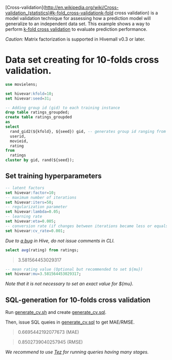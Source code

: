 <!--
  Licensed to the Apache Software Foundation (ASF) under one
  or more contributor license agreements.  See the NOTICE file
  distributed with this work for additional information
  regarding copyright ownership.  The ASF licenses this file
  to you under the Apache License, Version 2.0 (the
  "License"); you may not use this file except in compliance
  with the License.  You may obtain a copy of the License at

    http://www.apache.org/licenses/LICENSE-2.0

  Unless required by applicable law or agreed to in writing,
  software distributed under the License is distributed on an
  "AS IS" BASIS, WITHOUT WARRANTIES OR CONDITIONS OF ANY
  KIND, either express or implied.  See the License for the
  specific language governing permissions and limitations
  under the License.
-->
        
[Cross-validation](http://en.wikipedia.org/wiki/Cross-validation_(statistics)#k-fold_cross-validationk-fold cross validation) is a model validation technique for assessing how a prediction model will generalize to an independent data set. This example shows a way to perform [k-fold cross validation](http://en.wikipedia.org/wiki/Cross-validation_(statistics)#k-fold_cross-validation) to evaluate prediction performance.

*Caution:* Matrix factorization is supported in Hivemall v0.3 or later.

# Data set creating for 10-folds cross validation.
```sql
use movielens;

set hivevar:kfold=10;
set hivevar:seed=31;

-- Adding group id (gid) to each training instance
drop table ratings_groupded;
create table ratings_groupded
as
select
  rand_gid2(${kfold}, ${seed}) gid, -- generates group id ranging from 1 to 10
  userid, 
  movieid, 
  rating
from
  ratings
cluster by gid, rand(${seed});
```

## Set training hyperparameters

```sql
-- latent factors
set hivevar:factor=10;
-- maximum number of iterations
set hivevar:iters=50;
-- regularization parameter
set hivevar:lambda=0.05;
-- learning rate
set hivevar:eta=0.005;
-- conversion rate (if changes between iterations became less or equals to ${cv_rate}, the training will stop)
set hivevar:cv_rate=0.001;
```
_Due to [a bug](https://issues.apache.org/jira/browse/HIVE-8396) in Hive, do not issue comments in CLI._

```sql
select avg(rating) from ratings;
```
> 3.581564453029317

```sql
-- mean rating value (Optional but recommended to set ${mu})
set hivevar:mu=3.581564453029317;
```
_Note that it is not necessary to set an exact value for ${mu}._

## SQL-generation for 10-folds cross validation

Run [generate_cv.sh](https://gist.github.com/myui/c2009e5791cca650a4d0) and create [generate_cv.sql](https://gist.github.com/myui/2e2018217e2188222655).

Then, issue SQL queies in [generate_cv.sql](https://gist.github.com/myui/2e2018217e2188222655) to get MAE/RMSE.

> 0.6695442192077673 (MAE)

> 0.8502739040257945 (RMSE)

_We recommend to use [Tez](http://tez.apache.org/) for running queries having many stages._
